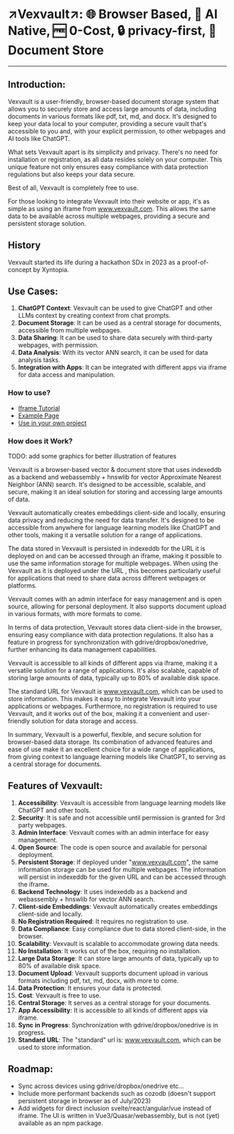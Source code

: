 ↗️Vexvault↗️: 🌐 Browser Based, 🤖 AI Native, 🆓 0-Cost, 🔒 privacy-first, 💼 Document Store
==========================================================================================


***


## Introduction:

Vexvault is a user-friendly, browser-based document storage system that allows you to securely store and access large amounts of data, including documents in various formats like pdf, txt, md, and docx. It's designed to keep your data local to your computer, providing a secure vault that's accessible to you and, with your explicit permission, to other webpages and AI tools like ChatGPT.

What sets Vexvault apart is its simplicity and privacy. There's no need for installation or registration, as all data resides solely on your computer. This unique feature not only ensures easy compliance with data protection regulations but also keeps your data secure.

Best of all, Vexvault is completely free to use.

For those looking to integrate Vexvault into their website or app, it's as simple as using an iframe from www.vexvault.com. This allows the same data to be available across multiple webpages, providing a secure and persistent storage solution.

## History

Vexvault started its life during a hackathon SDx in 2023 as a proof-of-concept by Xyntopia.

## Use Cases:

1. **ChatGPT Context**: Vexvault can be used to give ChatGPT and other LLMs context by creating context from chat prompts.
2. **Document Storage**: It can be used as a central storage for documents, accessible from multiple webpages.
3. **Data Sharing**: It can be used to share data securely with third-party webpages, with permission.
4. **Data Analysis**: With its vector ANN search, it can be used for data analysis tasks.
5. **Integration with Apps**: It can be integrated with different apps via iframe for data access and manipulation.


### How to use?

- [Iframe Tutorial](tutorial_vexvault_iframe.md)
- [Example Page](public/widget_examples/search_w_upload.html)
- [Use in your own project](DEVELOPMENT.md)

### How does it Work?

TODO: add some graphics for better illustration of features

Vexvault is a browser-based vector & document store that uses indexeddb as a backend and webassembly + hnswlib for vector Approximate Nearest Neighbor (ANN) search. It's designed to be accessible, scalable, and secure, making it an ideal solution for storing and accessing large amounts of data.

Vexvault automatically creates embeddings client-side and locally, ensuring data privacy and reducing the need for data transfer. It's designed to be accessible from anywhere for language learning models like ChatGPT and other tools, making it a versatile solution for a range of applications.

The data stored in Vexvault is persisted in indexeddb for the URL it is deployed on and can be accessed through an iframe, making it possible to use the same information storage for multiple webpages. When using the Vexvault as it is deployed under the URL [](http://www.vexvault.com), this becomes particularly useful for applications that need to share data across different webpages or platforms. 

Vexvault comes with an admin interface for easy management and is open source, allowing for personal deployment. It also supports document upload in various formats, with more formats to come.

In terms of data protection, Vexvault stores data client-side in the browser, ensuring easy compliance with data protection regulations. It also has a feature in progress for synchronization with gdrive/dropbox/onedrive, further enhancing its data management capabilities.

Vexvault is accessible to all kinds of different apps via iframe, making it a versatile solution for a range of applications. It's also scalable, capable of storing large amounts of data, typically up to 80% of available disk space.

The standard URL for Vexvault is www.vexvault.com, which can be used to store information. This makes it easy to integrate Vexvault into your applications or webpages. Furthermore, no registration is required to use Vexvault, and it works out of the box, making it a convenient and user-friendly solution for data storage and access.

In summary, Vexvault is a powerful, flexible, and secure solution for browser-based data storage. Its combination of advanced features and ease of use make it an excellent choice for a wide range of applications, from giving context to language learning models like ChatGPT, to serving as a central storage for documents.

## Features of Vexvault:

1. **Accessibility**: Vexvault is accessible from language learning models like ChatGPT and other tools.
2. **Security**: It is safe and not accessible until permission is granted for 3rd party webpages.
3. **Admin Interface**: Vexvault comes with an admin interface for easy management.
4. **Open Source**: The code is open source and available for personal deployment.
5. **Persistent Storage**: If deployed under "www.vexvault.com", the same information storage can be used for multiple webpages. The information will persist in indexeddb for the given URL and can be accessed through the iframe.
6. **Backend Technology**: It uses indexeddb as a backend and webassembly + hnswlib for vector ANN search.
7. **Client-side Embeddings**: Vexvault automatically creates embeddings client-side and locally.
8. **No Registration Required**: It requires no registration to use.
9. **Data Compliance**: Easy compliance due to data stored client-side, in the browser.
10. **Scalability**: Vexvault is scalable to accommodate growing data needs.
11. **No Installation**: It works out of the box, requiring no installation.
12. **Large Data Storage**: It can store large amounts of data, typically up to 80% of available disk space.
13. **Document Upload**: Vexvault supports document upload in various formats including pdf, txt, md, docx, with more to come.
14. **Data Protection**: It ensures your data is protected.
15. **Cost**: Vexvault is free to use.
16. **Central Storage**: It serves as a central storage for your documents.
17. **App Accessibility**: It is accessible to all kinds of different apps via iframe.
18. **Sync in Progress**: Synchronization with gdrive/dropbox/onedrive is in progress.
19. **Standard URL**: The "standard" url is: www.vexvault.com, which can be used to store information.

## Roadmap:

- Sync across devices using gdrive/dropbox/onedrive etc...
- Include more performant backends such as cozodb (doesn't support persistent storage in browser as of July/2023)
- Add widgets for direct inclusion svelte/react/angular/vue instead of iframe. The UI is written in Vue3/Quasar/webassembly, but is not (yet) available as an npm package.
